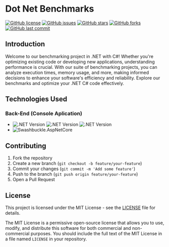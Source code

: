 # Dot Net Benchmarks

[![GitHub license](https://img.shields.io/github/license/ricardocardoso-dev/ski-shop-e-commerce?color=brightgreen)](https://github.com/ricardocardoso-dev/ski-shop-e-commerce/blob/main/LICENSE)
[![GitHub issues](https://img.shields.io/github/issues/ricardocardoso-dev/ski-shop-e-commerce?color=brightgreen)](https://github.com/ricardocardoso-dev/ski-shop-e-commerce/issues)
[![GitHub stars](https://img.shields.io/github/stars/ricardocardoso-dev/ski-shop-e-commerce?color=brightgreen)](https://github.com/ricardocardoso-dev/ski-shop-e-commerce/stargazers)
[![GitHub forks](https://img.shields.io/github/forks/ricardocardoso-dev/ski-shop-e-commerce?color=brightgreen)](https://github.com/ricardocardoso-dev/ski-shop-e-commerce/network)
[![GitHub last commit](https://img.shields.io/github/last-commit/ricardocardoso-dev/ski-shop-e-commerce?color=brightgreen)](https://github.com/ricardocardoso-dev/ski-shop-e-commerce/commits/main)

## Introduction
Welcome to our benchmarking project in .NET with C#! Whether you're optimizing existing code or developing new applications, understanding performance is crucial. With our suite of benchmarking projects, you can analyze execution times, memory usage, and more, making informed decisions to enhance your software's efficiency and reliability. Explore our benchmarks and optimize your .NET C# code effectively.

## Technologies Used

<h3>Back-End (Console Aplication)</h3>  

- ![.NET Version](https://img.shields.io/badge/.NET-4.8-purple) ![.NET Version](https://img.shields.io/badge/.NET-5.0-purple) ![.NET Version](https://img.shields.io/badge/.NET-6.0-purple)
- ![Swashbuckle.AspNetCore](https://img.shields.io/badge/BenchmarkDotNet-0.13.8-purple)

## Contributing

1. Fork the repository
2. Create a new branch (`git checkout -b feature/your-feature`)
3. Commit your changes (`git commit -m 'Add some feature'`)
4. Push to the branch (`git push origin feature/your-feature`)
5. Open a Pull Request


## License

This project is licensed under the MIT License - see the [LICENSE](LICENSE) file for details.

The MIT License is a permissive open-source license that allows you to use, modify, and distribute this software for both commercial and non-commercial purposes. You should include the full text of the MIT License in a file named `LICENSE` in your repository.
